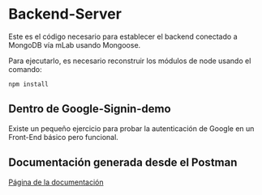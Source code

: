 # Backend-Server

Este es el código necesario para establecer el backend conectado a MongoDB vía mLab usando Mongoose.

Para ejecutarlo, es necesario reconstruir los módulos de node usando el comando:

```
npm install
```

## Dentro de Google-Signin-demo

Existe un pequeño ejercicio para probar la autenticación de Google en un Front-End básico pero funcional.

## Documentación generada desde el Postman

[Página de la documentación](https://documenter.getpostman.com/view/26498/RWMEN8e2 "Postman documentation")
